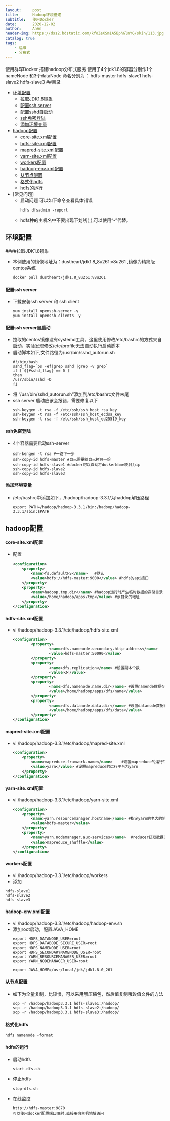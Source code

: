 ```yaml
---
layout:     post
title:      Hadoop环境搭建
subtitle:   使用Docker
date:       2020-12-02
author:     AnAn
header-img: https://dss2.bdstatic.com/kfoZeXSm1A5BphGlnYG/skin/113.jpg
catalog: true
tags:
    - 运维
    - 分布式
---
```

####
使用群晖Docker 搭建hadoop分布式服务
使用了4个jdk1.8的容器分别作1个nameNode 和3个dataNode
命名分别为：
hdfs-master
hdfs-slave1
hdfs-slave2
hdfs-slave3
##目录
- [环境配置](#id001)
  - [拉取JDK1.8镜象](#id001)
  - [配置ssh server](#id002)
  - [配置sshd自启动](#id003)
  - [ssh免密登陆](#id004)
  - [添加环境变量](#id004)
- [hadoop配置](#id005)
  - [core-site.xml配置](#id006)
  - [hdfs-site.xml配置](#id007)
  - [mapred-site.xml配置](#id008)
  - [yarn-site.xml配置](#id009)
  - [workers配置](#id010)
  - [hadoop-env.xml配置](#id011)
  - [从节点配置](#id013)
  - [格式化hdfs](#id012)
  - [hdfs的运行](#id012)
- [常见问题]
    - 启动问题 可以如下命令查看具体错误
        ```shell script
        hdfs dfsadmin -report
        ```   
    - hdfs种的主机名中不要出现下划线(_),可以使用“-”代替。

## 环境配置
<a name="id001"></a>
####拉取JDK1.8镜象
- 本例使用的镜像地址为：dustheart/jdk1.8_8u261:v8u261 ,镜像为精简版centos系统
    ```shell script
  docker pull dustheart/jdk1.8_8u261:v8u261
    ```
<a name="id002"></a>
#### 配置ssh server
- 下载安装ssh server 和 ssh client
    ```shell script
  yum install openssh-server -y
  yum install openssh-clients -y
    ```
  <a name="id003"></a>
#### 配置ssh server自启动
- 拉取的centos镜像没有systemd工具，这里使用修改/etc/bashrc的方式来自启动，实验发现修改/etc/profile无法自动执行启动脚本
- 启动脚本如下,文件路径为/usr/bin/sshd_autorun.sh
    ```shell script
    #!/bin/bash
  sshd_flag=`ps -ef|grep sshd |grep -v grep`
  if [ ${#sshd_flag} == 0 ]
  then
  /usr/sbin/sshd -D
  fi
    ```
- 将 “/usr/bin/sshd_autorun.sh”添加到/etc/bashrc文件末尾
- ssh server 启动应该会报错，需要修复以下
    ```shell script
    ssh-keygen -t rsa -f /etc/ssh/ssh_host_rsa_key
    ssh-keygen -t rsa -f /etc/ssh/ssh_host_ecdsa_key
    ssh-keygen -t rsa -f /etc/ssh/ssh_host_ed25519_key
    ```
  <a name="id004"></a>
#### ssh免密登陆
- 4个容器需要启动ssh-server
    ```shell script
    ssh-kengen -t rsa #一路下一步
    ssh-copy-id hdfs-master #自己需要给自己拷贝一份
    ssh-copy-id hdfs-slave1 #docker可以自动将dockerName映射为ip
    ssh-copy-id hdfs-slave2
    ssh-copy-id hdfs-slave3
    ```
    <a name="id004"></a>
#### 添加环境变量
- /etc/bashrc中添加如下，/hadoop/hadoop-3.3.1/为haddop解压路径
    ```shell script
    export PATH=/hadoop/hadoop-3.3.1/bin:/hadoop/hadoop-3.3.1/sbin:$PATH
    ```
## hadoop配置
  <a name="id005"></a>
#### core-site.xml配置
  <a name="id006"></a>
- 配置
    ```xml
    <configuration>
        <property>
            <name>fs.defaultFS</name>   #默认
            <value>hdfs://hdfs-master:9000</value> #hdfs的api接口
        </property>
        <property>
            <name>hadoop.tmp.dir</name> #hadoop运行时产生临时数据的存储目录
            <value>/home/hadoop/apps/tmp</value> #该目录的地址
        </property>
    </configuration>
    ```
#### hdfs-site.xml配置
  <a name="id007"></a>
  - vi /hadoop/hadoop-3.3.1/etc/hadoop/hdfs-site.xml
    ```xml
    <configuration>
            <property>
                    <name>dfs.namenode.secondary.http-address</name>
                    <value>hdfs-master:50090</value>
            </property>
            <property>
                    <name>dfs.replication</name> #设置副本个数
                    <value>3</value>
            </property>
            <property>
                    <name>dfs.namenode.name.dir</name> #设置namende数据存放点
                    <value>/home/hadoop/apps/dfs/name</value>
            </property>
            <property>
                    <name>dfs.datanode.data.dir</name> #设置datanode数据存放点
                    <value>/home/hadoop/apps/dfs/data</value>
            </property>
    </configuration>
    ```
#### mapred-site.xml配置
  <a name="id008"></a>
- vi /hadoop/hadoop-3.3.1/etc/hadoop/mapred-site.xml
    ```xml
    <configuration>
        <property>
            <name>mapreduce.framwork.name</name>    #设置mapreduce的运行平台的名称
            <value>yarn</value> #设置mapreduce的运行平台为yarn
        </property>
    </configuration>
    ```
#### yarn-site.xml配置
  <a name="id009"></a>
- vi /hadoop/hadoop-3.3.1/etc/hadoop/yarn-site.xml
    ```xml
    <configuration>
        <property>
            <name>yarn.resourcemanager.hostname</name> #指定yarn的老大的地址
            <value>hdfs-master</value>
        </property>
        <property>
            <name>yarn.nodemanager.aux-services</name>  #reducer获取数据的方式
            <value>mapreduce_shuffle</value> 
        </property>
    </configuration>
    ```
#### workers配置
  <a name="id010"></a>
- vi /hadoop/hadoop-3.3.1/etc/hadoop/workers
- 添加
```text
hdfs-slave1
hdfs-slave2
hdfs-slave3
```
#### hadoop-env.xml配置
  <a name="id011"></a>
- vi /hadoop/hadoop-3.3.1/etc/hadoop/hadoop-env.sh
- 添加root启动，配置JAVA_HOME
    ```shell script
    export HDFS_DATANODE_USER=root                                                                                                        
    export HDFS_DATABODE_SECURE_USER=root                                                                                                 
    export HDFS_NAMENODE_USER=root                                                                                                        
    export HDFS_SECONDARYNAMENODE_USER=root                                                                                               
    export YARN_RESOURCEMANAGER_USER=root                                                                                                 
    export YARN_NODEMANAGER_USER=root
    
    export JAVA_HOME=/usr/local/jdk/jdk1.8.0_261
    ```
#### 从节点配置
  <a name="id014"></a>
- 如下为全量复制，比较慢，可以采用解压缩包，然后值复制哦诶值文件的方法
    ```shell script
    scp -r /hadoop/hadoop3.3.1 hdfs-slave1:/hadoop/
    scp -r /hadoop/hadoop3.3.1 hdfs-slave2:/hadoop/
    scp -r /hadoop/hadoop3.3.1 hdfs-slave3:/hadoop/
    ```
#### 格式化hdfs
  <a name="id013"></a>
```shell script
hdfs namenode -format
```
#### hdfs的运行
  <a name="id013"></a>
- 启动hdfs
    ```shell script
    start-dfs.sh
    ```
- 停止hdfs
    ```shell script
    stop-dfs.sh
    ```
- 在线监控
    ```shell script
    http://hdfs-master:9870
    可以使用docker配置端口映射,直接用宿主机地址访问
    ```